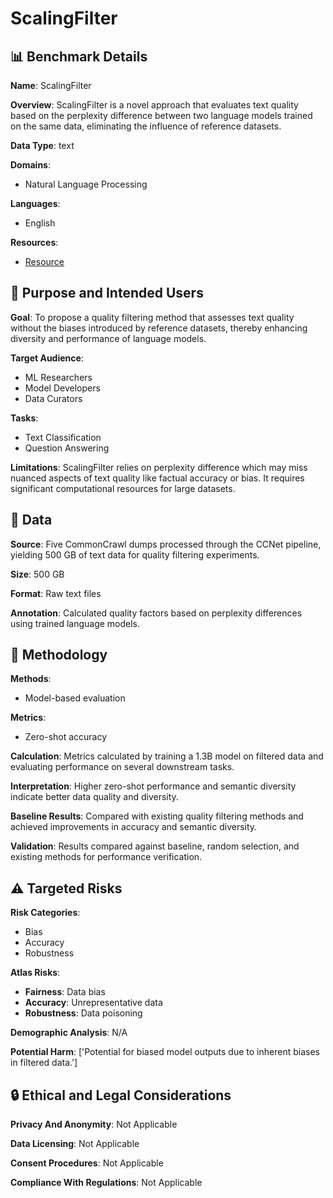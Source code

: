 # ScalingFilter

## 📊 Benchmark Details

**Name**: ScalingFilter

**Overview**: ScalingFilter is a novel approach that evaluates text quality based on the perplexity difference between two language models trained on the same data, eliminating the influence of reference datasets.

**Data Type**: text

**Domains**:
- Natural Language Processing

**Languages**:
- English

**Resources**:
- [Resource](N/A)

## 🎯 Purpose and Intended Users

**Goal**: To propose a quality filtering method that assesses text quality without the biases introduced by reference datasets, thereby enhancing diversity and performance of language models.

**Target Audience**:
- ML Researchers
- Model Developers
- Data Curators

**Tasks**:
- Text Classification
- Question Answering

**Limitations**: ScalingFilter relies on perplexity difference which may miss nuanced aspects of text quality like factual accuracy or bias. It requires significant computational resources for large datasets.

## 💾 Data

**Source**: Five CommonCrawl dumps processed through the CCNet pipeline, yielding 500 GB of text data for quality filtering experiments.

**Size**: 500 GB

**Format**: Raw text files

**Annotation**: Calculated quality factors based on perplexity differences using trained language models.

## 🔬 Methodology

**Methods**:
- Model-based evaluation

**Metrics**:
- Zero-shot accuracy

**Calculation**: Metrics calculated by training a 1.3B model on filtered data and evaluating performance on several downstream tasks.

**Interpretation**: Higher zero-shot performance and semantic diversity indicate better data quality and diversity.

**Baseline Results**: Compared with existing quality filtering methods and achieved improvements in accuracy and semantic diversity.

**Validation**: Results compared against baseline, random selection, and existing methods for performance verification.

## ⚠️ Targeted Risks

**Risk Categories**:
- Bias
- Accuracy
- Robustness

**Atlas Risks**:
- **Fairness**: Data bias
- **Accuracy**: Unrepresentative data
- **Robustness**: Data poisoning

**Demographic Analysis**: N/A

**Potential Harm**: ['Potential for biased model outputs due to inherent biases in filtered data.']

## 🔒 Ethical and Legal Considerations

**Privacy And Anonymity**: Not Applicable

**Data Licensing**: Not Applicable

**Consent Procedures**: Not Applicable

**Compliance With Regulations**: Not Applicable
